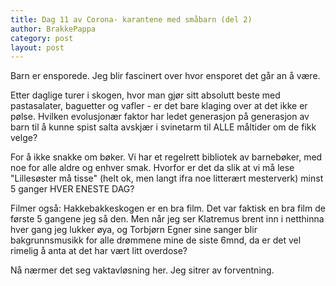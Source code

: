 ```yaml
---
title: Dag 11 av Corona- karantene med småbarn (del 2)
author: BrakkePappa
category: post
layout: post
---
```


Barn er ensporede. 
Jeg blir fascinert over hvor ensporet det går an å være.

Etter daglige turer i skogen, hvor man gjør sitt absolutt beste med pastasalater, baguetter og vafler - er det bare klaging over at det ikke er pølse. Hvilken evolusjonær faktor har ledet generasjon på generasjon av barn til å kunne spist salta avskjær i svinetarm til ALLE måltider om de fikk velge?

For å ikke snakke om bøker. Vi har et regelrett bibliotek av barnebøker, med noe for alle aldre og enhver smak. Hvorfor er det da slik at vi må lese "Lillesøster må tisse" (helt ok, men langt ifra noe litterært mesterverk) minst 5 ganger HVER ENESTE DAG?

Filmer også: Hakkebakkeskogen er en bra film. Det var faktisk en bra film de første 5 gangene jeg så den. 
Men når jeg ser Klatremus brent inn i netthinna hver gang jeg lukker øya, og Torbjørn Egner sine sanger blir bakgrunnsmusikk for alle drømmene mine de siste 6mnd, da er det vel rimelig å anta at det har vært litt overdose?

Nå nærmer det seg vaktavløsning her. Jeg sitrer av forventning.
